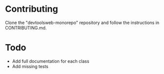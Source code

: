 # Contributing

Clone the "devtoolsweb-monorepo" repository and follow the instructions in CONTRIBUTING.md.

# Todo

- Add full documentation for each class
- Add missing tests
